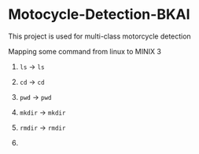 # Motocycle-Detection-BKAI

This project is used for multi-class motorcycle detection

Mapping some command from linux to MINIX 3

1. `ls` -> `ls`

2. `cd` -> `cd`

3. `pwd` -> `pwd`

4. `mkdir` -> `mkdir`

5. `rmdir` -> `rmdir`

6.
